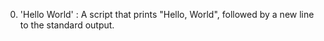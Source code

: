 0. 'Hello World' : A script that prints "Hello, World", followed by a new line to the standard output.
